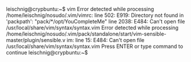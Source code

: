leischnig@crypbuntu:~$ vim
Error detected while processing /home/leischnig/nosudo/.vim/vimrc:
line  502:
E919: Directory not found in 'packpath': "pack/*/opt/YouCompleteMe"
line 2038:
E484: Can't open file /usr/local/share/vim/syntax/syntax.vim
Error detected while processing /home/leischnig/nosudo/.vim/pack/standalone/start/vim-sensible-master/plugin/sensible.v
im:
line   15:
E484: Can't open file /usr/local/share/vim/syntax/syntax.vim
Press ENTER or type command to continue
leischnig@crypbuntu:~$ 
